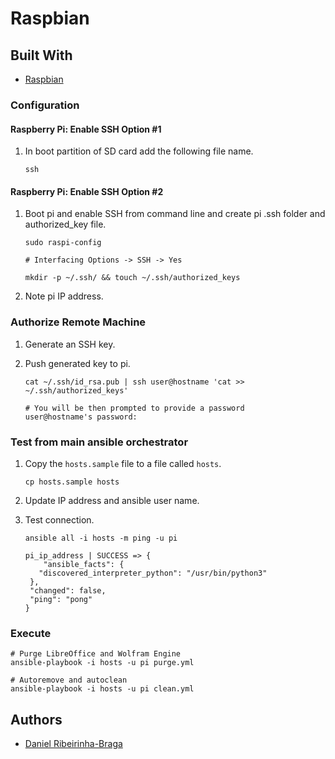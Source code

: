 # Raspbian

## Built With

* [Raspbian](https://www.raspberrypi.com/software/)

### Configuration

#### Raspberry Pi: Enable SSH Option #1

1. In boot partition of SD card add the following file name.

    ```shell
    ssh
    ```

#### Raspberry Pi: Enable SSH Option #2

1. Boot pi and enable SSH from command line and create pi .ssh folder and authorized_key file.

    ```shell
    sudo raspi-config

    # Interfacing Options -> SSH -> Yes

    mkdir -p ~/.ssh/ && touch ~/.ssh/authorized_keys
    ```

2. Note pi IP address.

### Authorize Remote Machine

1. Generate an SSH key.

2. Push generated key to pi.

   ```shell
   cat ~/.ssh/id_rsa.pub | ssh user@hostname 'cat >> ~/.ssh/authorized_keys'

   # You will be then prompted to provide a password
   user@hostname's password:
   ```

### Test from main ansible orchestrator

1. Copy the `hosts.sample` file to a file called `hosts`.

   ```shell
   cp hosts.sample hosts
   ```

2. Update IP address and ansible user name.

3. Test connection.

   ```shell
   ansible all -i hosts -m ping -u pi

   pi_ip_address | SUCCESS => {
       "ansible_facts": {
      "discovered_interpreter_python": "/usr/bin/python3"
    },
    "changed": false,
    "ping": "pong"
   }
   ```

### Execute

  ```shell
  # Purge LibreOffice and Wolfram Engine
  ansible-playbook -i hosts -u pi purge.yml

  # Autoremove and autoclean
  ansible-playbook -i hosts -u pi clean.yml
  ```

## Authors

* [Daniel Ribeirinha-Braga](https://github.com/DBragz)
